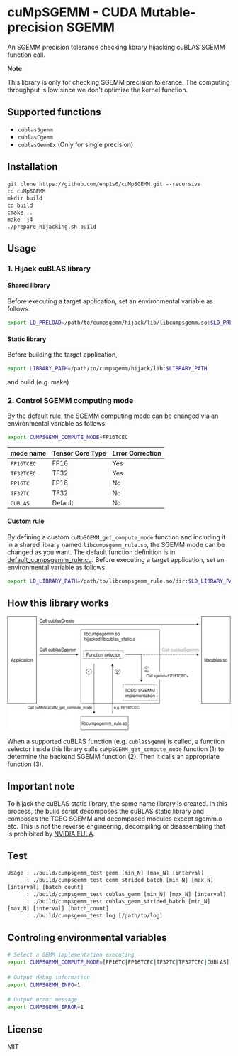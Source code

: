 # cuMpSGEMM - CUDA Mutable-precision SGEMM

An SGEMM precision tolerance checking library hijacking cuBLAS SGEMM function call.

**Note**

This library is only for checking SGEMM precision tolerance.
The computing throughput is low since we don't optimize the kernel function.

## Supported functions
- `cublasSgemm`
- `cublasCgemm`
- `cublasGemmEx` (Only for single precision)

## Installation
```
git clone https://github.com/enp1s0/cuMpSGEMM.git --recursive
cd cuMpSGEMM
mkdir build
cd build
cmake ..
make -j4
./prepare_hijacking.sh build
```

## Usage

### 1. Hijack cuBLAS library

#### Shared library

Before executing a target application, set an environmental variable as follows.
```bash
export LD_PRELOAD=/path/to/cumpsgemm/hijack/lib/libcumpsgemm.so:$LD_PRELOAD
```

#### Static library

Before building the target application,
```bash
export LIBRARY_PATH=/path/to/cumpsgemm/hijack/lib:$LIBRARY_PATH
```
and build (e.g. make)

### 2. Control SGEMM computing mode
By the default rule, the SGEMM computing mode can be changed via an environmental variable as follows:

```bash
export CUMPSGEMM_COMPUTE_MODE=FP16TCEC
```

| mode name | Tensor Core Type | Error Correction |
|:----------|:-----------------|:-----------------|
|`FP16TCEC` | FP16             | Yes              |
|`TF32TCEC` | TF32             | Yes              |
|`FP16TC`   | FP16             | No               |
|`TF32TC`   | TF32             | No               |
|`CUBLAS`   | Default          | No               |

#### Custom rule
By defining a custom `cuMpSGEMM_get_compute_mode` function and including it in a shared library named `libcumpsgemm_rule.so`, the SGEMM mode can be changed as you want.
The default function definition is in [default_cumpsgemm_rule.cu](src/default_cumpsgemm_rule.cu).
Before executing a target application, set an environmental variable as follows.
```bash
export LD_LIBRARY_PATH=/path/to/libcumpsgemm_rule.so/dir:$LD_LIBRARY_PATH
```

## How this library works

![cuMpSGEMM flow](./docs/cumpsgemm.svg)

When a supported cuBLAS function (e.g. `cublasSgemm`) is called, a function selector inside this library calls `cuMpSGEMM_get_compute_mode` function (1) to determine the backend SGEMM function (2).
Then it calls an appropriate function (3).

## Important note
To hijack the cuBLAS static library, the same name library is created.
In this process, the build script decomposes the cuBLAS static library and composes the TCEC SGEMM and decomposed modules except sgemm.o etc.
This is not the reverse engineering, decompiling or disassembling that is prohibited by [NVIDIA EULA](https://docs.nvidia.com/cuda/eula/index.html).

## Test
```
Usage : ./build/cumpsgemm_test gemm [min_N] [max_N] [interval]
      : ./build/cumpsgemm_test gemm_strided_batch [min_N] [max_N] [interval] [batch_count]
      : ./build/cumpsgemm_test cublas_gemm [min_N] [max_N] [interval]
      : ./build/cumpsgemm_test cublas_gemm_strided_batch [min_N] [max_N] [interval] [batch_count]
      : ./build/cumpsgemm_test log [/path/to/log]
```

## Controling environmental variables
```bash
# Select a GEMM implementation executing
export CUMPSGEMM_COMPUTE_MODE=[FP16TC|FP16TCEC|TF32TC|TF32TCEC|CUBLAS]

# Output debug information
export CUMPSGEMM_INFO=1

# Output error message
export CUMPSGEMM_ERROR=1
```

## License
MIT
